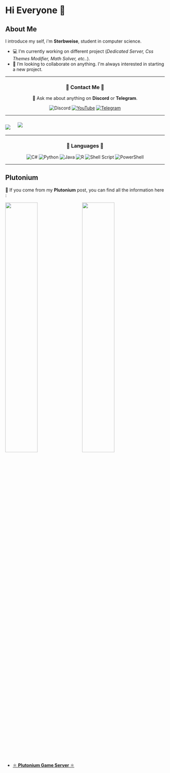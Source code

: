 # Hi Everyone 👋
## About Me
I introduce my self, i'm **Sterbweise**, student in computer science.

+ 💻 I’m currently working on different project (*Dedicated Server, Css Themes Modifier, Math Solver, etc..*).
+ 👥 I’m looking to collaborate on anything. I'm always interested in starting a new project.

<hr>
<center> <div>
<h3> 🔸 Contact Me 🔸</h3>

💬 Ask me about anything on <b>Discord</b> or <b>Telegram</b>.

![Discord](https://img.shields.io/badge/Killian%232101-%237289DA.svg?style=for-the-badge&logo=discord&logoColor=white)
[![YouTube](https://img.shields.io/badge/YouTube-%23FF0000.svg?style=for-the-badge&logo=YouTube&logoColor=white)](https://www.youtube.com/channel/UCRWfp6bi0-wlhaRe2YQ2dwQ)
[![Telegram](https://img.shields.io/badge/Telegram-2CA5E0?style=for-the-badge&logo=telegram&logoColor=white)](https://t.me/user556612)

</div></center>
<hr>
<div style="width:100%;">
    <img src="https://github-readme-stats.vercel.app/api?username=Minami-xan&show_icons=true&theme=onedark&border_color=614f4b&custom_title=My%20GitHub%20Stats&include_all_commits=true">
    &nbsp;&nbsp;
    <img style="padding:1.5%;" src="https://github-readme-stats.vercel.app/api/top-langs/?username=Minami-xan&layout=default&theme=onedark&border_color=614f4b&langs_count=5">
</div>
<hr>
<center><h3> 🔹 Languages 🔹 </h3></center>

<center>

![C#](https://img.shields.io/badge/c%23-%23239120.svg?style=for-the-badge&logo=c-sharp&logoColor=white)
![Python](https://img.shields.io/badge/python-3670A0?style=for-the-badge&logo=python&logoColor=ffdd54)
![Java](https://img.shields.io/badge/java-%23ED8B00.svg?style=for-the-badge&logo=java&logoColor=white)
![R](https://img.shields.io/badge/r-%23276DC3.svg?style=for-the-badge&logo=r&logoColor=white)
![Shell Script](https://img.shields.io/badge/shell_script-%23121011.svg?style=for-the-badge&logo=gnu-bash&logoColor=white)
![PowerShell](https://img.shields.io/badge/PowerShell-%235391FE.svg?style=for-the-badge&logo=powershell&logoColor=white)

</center>
<hr>

## Plutonium
📌 If you come from my **Plutonium** post, you can find all the information here :
<p>
    <a href="https://github.com/Minami-xan/T5Server"><img src="https://github-readme-stats.vercel.app/api/pin/?username=Minami-xan&repo=T5Server&theme=onedark&border_color=614f4b" style="width:45%"></a>
    &nbsp;&nbsp;
    <a href="https://github.com/Minami-xan/T6Server"><img src="https://github-readme-stats.vercel.app/api/pin/?username=Minami-xan&repo=T6Server&theme=onedark&border_color=614f4b" style="width:45%"></a>
</p>

+ <a href="http://cod.minamiserver.xyz/" target="_blank" rel="noopener">⚛️ **Plutonium Game Server** ⚛️</a>